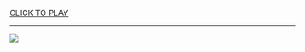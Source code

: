 
<a href="https://premium76.site?title=discord_snake_game_404&ref=12M">CLICK TO PLAY</a></h3>
<hr>

<a href="https://premium76.site?title=discord_snake_game_404&ref=12M"><img src="https://clearcache.store/games.png"></a>


